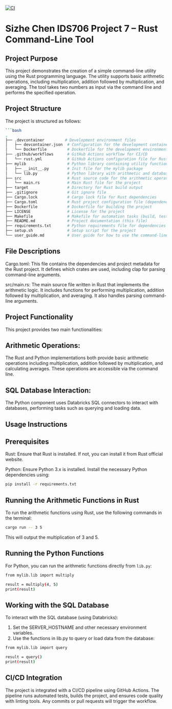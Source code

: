 [![CI](https://github.com/jessc0202/Sizhe_Chen_mini_Project_7/actions/workflows/rust.yml/badge.svg)](https://github.com/jessc0202/Sizhe_Chen_mini_Project_7/actions/workflows/rust.yml)

# **Sizhe Chen IDS706 Project 7 – Rust Command-Line Tool**

## **Project Purpose**

This project demonstrates the creation of a simple command-line utility using the Rust programming language. The utility supports basic arithmetic operations, including multiplication, addition followed by multiplication, and averaging. The tool takes two numbers as input via the command line and performs the specified operation.

## **Project Structure**

The project is structured as follows:

```bash
```bash
.
├── .devcontainer         # Development environment files
│   ├── devcontainer.json  # Configuration for the development container
│   └── Dockerfile         # Dockerfile for the development environment
├── .github/workflows      # GitHub Actions workflow for CI/CD
│   └── rust.yml           # GitHub Actions configuration file for Rust
├── mylib                  # Python library containing utility functions
│   ├── __init__.py        # Init file for the mylib package
│   └── lib.py             # Python library with arithmetic and database functions
├── src                    # Rust source code for the arithmetic operations
│   └── main.rs            # Main Rust file for the project
├── target                 # Directory for Rust build output
├── .gitignore             # Git ignore file
├── Cargo.lock             # Cargo lock file for Rust dependencies
├── Cargo.toml             # Rust project configuration file (dependencies and metadata)
├── Dockerfile             # Dockerfile for building the project
├── LICENSE                # License for the project
├── Makefile               # Makefile for automation tasks (build, test, etc.)
├── README.md              # Project documentation (this file)
├── requirements.txt       # Python requirements file for dependencies
├── setup.sh               # Setup script for the project
└── user_guide.md          # User guide for how to use the command-line tool
```

## **File Descriptions**
Cargo.toml: This file contains the dependencies and project metadata for the Rust project. It defines which crates are used, including clap for parsing command-line arguments.

src/main.rs: The main source file written in Rust that implements the arithmetic logic. It includes functions for performing multiplication, addition followed by multiplication, and averaging. It also handles parsing command-line arguments.

## **Project Functionality**
This project provides two main functionalities:

## Arithmetic Operations:

The Rust and Python implementations both provide basic arithmetic operations including multiplication, addition followed by multiplication, and calculating averages.
These operations are accessible via the command line.

## SQL Database Interaction:

The Python component uses Databricks SQL connectors to interact with databases, performing tasks such as querying and loading data.

## **Usage Instructions**

## Prerequisites
Rust: Ensure that Rust is installed. If not, you can install it from Rust official website.

Python: Ensure Python 3.x is installed. Install the necessary Python dependencies using:

```bash
pip install -r requirements.txt
```

## **Running the Arithmetic Functions in Rust**
To run the arithmetic functions using Rust, use the following commands in the terminal:

```bash
cargo run -- 3 5
```
This will output the multiplication of 3 and 5.

## **Running the Python Functions**
For Python, you can run the arithmetic functions directly from ``lib.py``:
```bash
from mylib.lib import multiply

result = multiply(4, 5)
print(result)
```
## **Working with the SQL Database**
To interact with the SQL database (using Databricks):
1. Set the SERVER_HOSTNAME and other necessary environment variables.
2. Use the functions in lib.py to query or load data from the database:
```bash
from mylib.lib import query

result = query()
print(result)
```

## **CI/CD Integration**
The project is integrated with a CI/CD pipeline using GitHub Actions. The pipeline runs automated tests, builds the project, and ensures code quality with linting tools. Any commits or pull requests will trigger the workflow.
